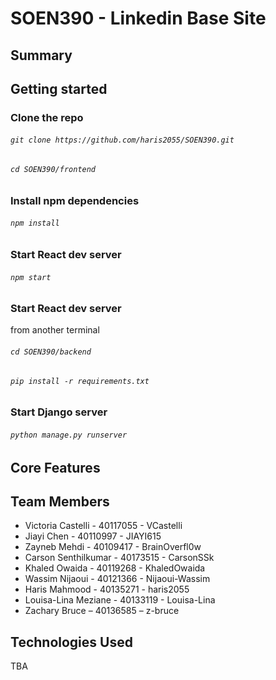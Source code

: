 # SOEN390 - Linkedin Base Site

## Summary

## Getting started

### Clone the repo
###### `git clone https://github.com/haris2055/SOEN390.git`
###### `cd SOEN390/frontend`

### Install npm dependencies
###### `npm install`

### Start React dev server
###### `npm start`

### Start React dev server
from another terminal
###### `cd SOEN390/backend`
###### `pip install -r requirements.txt`

### Start Django server
###### `python manage.py runserver`


## Core Features

## Team Members
- Victoria Castelli - 40117055 - VCastelli 
- Jiayi Chen - 40110997 - JIAYI615
- Zayneb Mehdi - 40109417 - BrainOverfl0w
- Carson Senthilkumar - 40173515 - CarsonSSk
- Khaled Owaida - 40119268 - KhaledOwaida
- Wassim Nijaoui - 40121366 - Nijaoui-Wassim
- Haris Mahmood - 40135271 - haris2055
- Louisa-Lina Meziane - 40133119 - Louisa-Lina
- Zachary Bruce – 40136585 – z-bruce

## Technologies Used

  TBA

